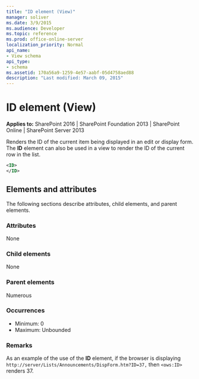 ```yaml
---
title: "ID element (View)"
manager: soliver
ms.date: 3/9/2015
ms.audience: Developer
ms.topic: reference
ms.prod: office-online-server
localization_priority: Normal
api_name:
- View schema
api_type:
- schema
ms.assetid: 170a56a9-1259-4e57-aabf-05d4758aed88
description: "Last modified: March 09, 2015"
---
```


# ID element (View)

**Applies to:** SharePoint 2016 | SharePoint Foundation 2013 | SharePoint Online | SharePoint Server 2013
  
Renders the ID of the current item being displayed in an edit or display form. The **ID** element can also be used in a view to render the ID of the current row in the list. 
  
```XML
<ID>
</ID>
```

## Elements and attributes

The following sections describe attributes, child elements, and parent elements.

### Attributes

None
   
### Child elements

None
   
### Parent elements

Numerous 
   
### Occurrences

- Minimum: 0
- Maximum: Unbounded 
   
### Remarks

As an example of the use of the **ID** element, if the browser is displaying `http://server/Lists/Announcements/DispForm.htm?ID=37,` then `<ows:ID>` renders 37. 
  

